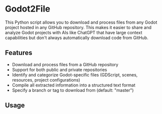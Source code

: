 # Godot2File

This Python script allows you to download and process files from any Godot project hosted in any GitHub repository. This makes it easier to share and analyze Godot projects with AIs like ChatGPT that have large context capabilities but don't always automatically download code from GitHub.

## Features

- Download and process files from a GitHub repository
- Support for both public and private repositories
- Identify and categorize Godot-specific files (GDScript, scenes, resources, project configurations)
- Compile all extracted information into a structured text format
- Specify a branch or tag to download from (default: "master")

## Usage
